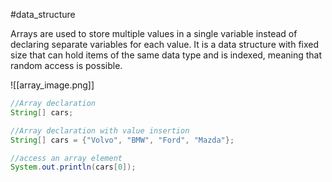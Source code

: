 #data_structure

Arrays are used to store multiple values in a single variable instead of declaring separate variables for each value. It is a data structure with fixed size that can hold items of the same data type and is indexed, meaning that random access is possible.

![[array_image.png]]

```java
//Array declaration
String[] cars;
```

```java
//Array declaration with value insertion
String[] cars = {"Volvo", "BMW", "Ford", "Mazda"};
```

```java
//access an array element
System.out.println(cars[0]);
```